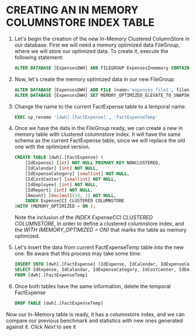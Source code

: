 <page title="Create in memory column store index table and replace for the older one"/>

CREATING AN IN MEMORY COLUMNSTORE INDEX TABLE
====

1. Let's begin the creation of the new In-Memory Clustered ColumnStore in our database. First we will need a memory optimized data FileGroup, where we will store our optimized data. To create it, execute the following statement:

	```sql
	ALTER DATABASE [ExpensesDWH] ADD FILEGROUP ExpensesInmemory CONTAINS MEMORY_OPTIMIZED_DATA   
	```

2. Now, let's create the memory optimized data in our new FileGroup:

	```sql
	ALTER DATABASE [ExpensesDWH] ADD FILE (name='expenses_file1', filename='c:\data_expensesdwh_file1') TO FILEGROUP ExpensesInmemory   
	ALTER DATABASE [ExpensesDWH] SET MEMORY_OPTIMIZED_ELEVATE_TO_SNAPSHOT=ON  
	```

3. Change the name to the current FactExpense table to a temporal name.

	```sql
	EXEC sp_rename '[dwh].[FactExpense]', 'FactExpenseTemp'
	```
 
4. Once we have the data in the FileGroup ready, we can create a new in memory table with clustered columnstore index. It will have the same schema as the current FactExpense table, since we will replace the old one with the optimized version.

	```sql
	CREATE TABLE [dwh].[FactExpense] (  
		[IdExpense] [int] NOT NULL PRIMARY KEY NONCLUSTERED,
		[IdCalendar] [int] NOT NULL,
		[IdExpenseCategory] [smallint] NOT NULL,
		[IdCostCenter] [smallint] NOT NULL,
		[IdEmployee] [int] NOT NULL,
		[IdReport] [int] NOT NULL,
		[Amount] [decimal](10, 2) NOT NULL,
		INDEX ExpenseCCI CLUSTERED COLUMNSTORE  
	)WITH (MEMORY_OPTIMIZED = ON );
	```

	Note the inclusion of the *INDEX ExpenseCCI CLUSTERED COLUMNSTORE*, in order to define a clustered columnstore index, and the *WITH (MEMORY_OPTIMIZED = ON)* that marks the table as memory optimized.

5. Let's insert the data from current FactExpenseTemp table into the new one. Be aware that this process may take some time.

	```sql
	INSERT INTO [dwh].[FactExpense] (IdExpense, IdCalendar, IdExpenseCategory, IdCostCenter, IdEmployee, IdReport, Amount)
	SELECT IdExpense, IdCalendar, IdExpenseCategory, IdCostCenter, IdEmployee, IdReport, Amount 
	FROM [dwh].[FactExpenseTemp]
	```

6. Once both tables have the same information, delete the temporal FactExpense

	```sql
	DROP TABLE [dwh].[FactExpenseTemp]
	```

 Now our In-Memory table is ready, it has a columnstore index, and we can compare our previous benchmark and statistics with new ones generated against it. Click *Next* to see it